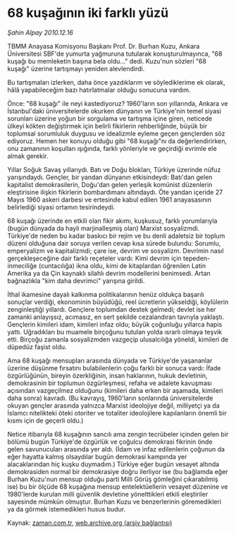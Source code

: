 # 68 kuşağının iki farklı yüzü

*Şahin Alpay 2010.12.16*

<td class="columnist-detail">
<p>TBMM Anayasa Komisyonu Başkanı Prof. Dr. Burhan Kuzu, Ankara Üniversitesi SBF'de yumurta yağmuruna tutularak konuşturulmayınca, "68 kuşağı bu memleketin başına bela oldu..." dedi. Kuzu'nun sözleri "68 kuşağı" üzerine tartışmayı yeniden alevlendirdi.</p>
<p>
<div id="haberMetinDiv">
<p>Bu tartışmaları izlerken, daha önce yazdıklarım ve söylediklerime ek olarak, hâlâ yapabileceğim bazı hatırlatmalar olduğu sonucuna vardım.
<p>Önce: "68 kuşağı" ile neyi kastediyoruz? 1960'ların son yıllarında, Ankara ve İstanbul'daki üniversitelerde okurken dünyanın ve Türkiye'nin temel siyasi sorunları üzerine yoğun bir sorgulama ve tartışma içine giren, neticede ülkeyi kökten değiştirmek için belirli fikirlerin rehberliğinde, büyük bir toplumsal sorumluluk duygusu ve idealizmle eyleme geçen gençlerden söz ediyoruz. Hemen her konuyu olduğu gibi "68 kuşağı"nı da değerlendirirken, onu zamanının koşulları ışığında, farklı yönleriyle ve geçirdiği evrimle ele almak gerekir.
<p>Yıllar Soğuk Savaş yıllarıydı. Batı ve Doğu blokları, Türkiye üzerinde nüfuz yarışındaydı. Gençler, bir yandan dünyanın etkisindeydi: Batı'dan gelen kapitalist demokrasilerin, Doğu'dan gelen yerleşik komünist düzenlerin eleştirisine ilişkin fikirlerin bombardımanı altındaydı. Öte yandan içeride 27 Mayıs 1960 askeri darbesi ve ertesinde kabul edilen 1961 anayasasının belirlediği siyasi ortamın tesirindeydi.
<p>68 kuşağı üzerinde en etkili olan fikir akımı, kuşkusuz, farklı yorumlarıyla (bugün dünyada da hayli marjinalleşmiş olan) Marxist sosyalizmdi. Türkiye'de neden bu kadar baskıcı bir rejim ve bu denli adaletsiz bir toplum düzeni olduğuna dair soruya verilen cevap kısa sürede bulundu: Sorumlu, emperyalizm ve kapitalizmdi; çare ise, devrim ve sosyalizm. Devrimin nasıl gerçekleşeceğine dair farklı reçeteler vardı: Kimi devrim için tepeden-inmeciliğe (cuntacılığa) ikna oldu, kimi de kitaplardan öğrenilen Latin Amerika ya da Çin kaynaklı silahlı devrim modellerini benimsedi. Artan bağnazlıkla "kim daha devrimci" yarışına girildi.
<p>İthal ikamesine dayalı kalkınma politikalarının henüz oldukça başarılı sonuçlar verdiği, ekonominin büyüdüğü, reel ücretlerin yükseldiği, köylülerin zenginleştiği yıllardı. Gençlere toplumdan destek gelmedi; devlet ise her zamanki anlayışsız, acımasız, en sert şekilde cezalandıran tavrıyla yaklaştı. Gençlerin kimileri idam, kimileri infaz oldu; büyük çoğunluğu yıllarca hapis yattı. Uğradıkları bu muamele birçoğunu tutulan yolda ısrarlı olmaya teşvik etti. Birçoğu zamanla sosyalizmden vazgeçip ulusalcılığa yöneldi, kimileri de düpedüz faşist oldu.
<p>Ama 68 kuşağı mensupları arasında dünyada ve Türkiye'de yaşananlar üzerine düşünme fırsatını bulabilenlerin çoğu farklı bir sonuca vardı: İfade özgürlüğünün, bireyin özerkliğinin, insan haklarının, hukuk devletinin, demokrasinin bir toplumun özgürleşmesi, refaha ve adalete kavuşması açısından vazgeçilmez olduğunu (kimileri daha erken bir aşamada, kimileri daha sonra) kavradı. (Bu kavrayış, 1960'ların sonlarında üniversitelerde okuyan gençler arasında yalnızca Marxist ideolojiye değil, milliyetçi ya da İslamcı nitelikteki öteki otoriter ve totaliter ideolojilere kapılanların önemli bir kısmı için de geçerli oldu.)
<p>Netice itibarıyla 68 kuşağının sancılı ama zengin tecrübeler içinden gelen bir bölümü bugün Türkiye'de özgürlük ve çoğulcu demokrasi fikrinin önde gelen savunucuları arasında yer aldı. (İdam ve infaz edilenlerin çoğunun da eğer hayatta kalmış olsaydılar bugün demokrasi kampında yer alacaklarından hiç kuşku duymadım.) Türkiye eğer bugün vesayet altında demokrasiden normal bir demokrasiye doğru ilerliyor ise (bu bağlamda eğer Burhan Kuzu'nun mensup olduğu parti Milli Görüş gömleğini çıkarabilmiş ise) bu bir ölçüde 68 kuşağına mensup entelektüellerin vesayet düzenine ve 1980'lerde kurulan milli güvenlik devletine yönelttikleri etkili eleştiriler sayesinde mümkün olmuştur. Burhan Kuzu ve benzerlerinin göremedikleri ya da görmek istemedikleri husus budur.</p></p></p></p></p></p></p></div>
</p>
<a href="http://web.archive.org/web/20101229140104/mailto:s.alpay@zaman.com.tr">
</a></td>

Kaynak: [zaman.com.tr](http://zaman.com.tr/yazar.do?yazino=1065743), [web.archive.org (arşiv bağlantısı)](http://web.archive.org/web/20101229140104/http://www.zaman.com.tr:80/yazar.do?yazino=1065743)
